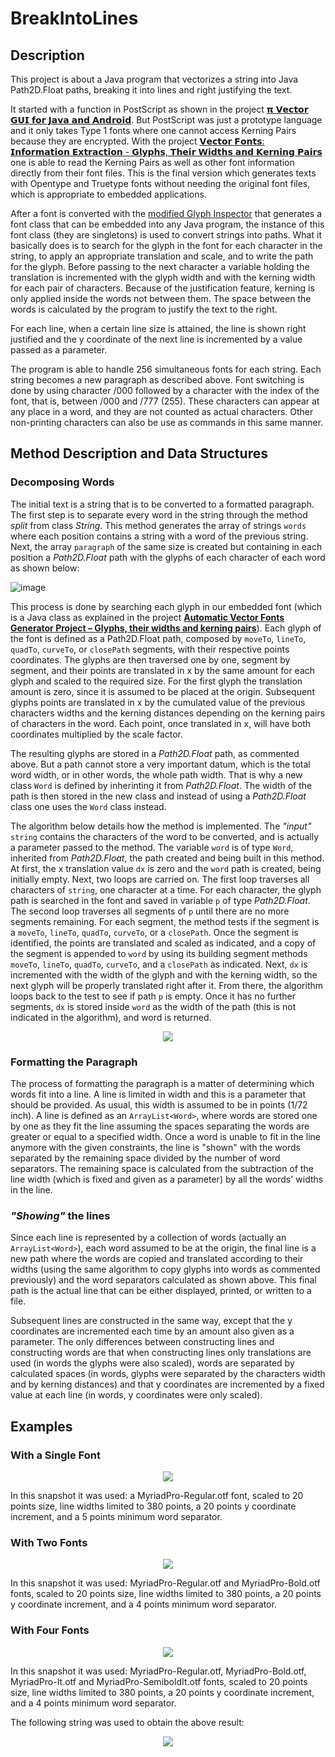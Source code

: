 # BreakIntoLines

## Description

This project is about a Java program that vectorizes a string into Java Path2D.Float paths, breaking it into lines and right justifying the text.

It started with a function in PostScript as shown in the project [𝝿 𝗩𝗲𝗰𝘁𝗼𝗿 𝗚𝗨𝗜 𝗳𝗼𝗿 𝗝𝗮𝘃𝗮 𝗮𝗻𝗱 𝗔𝗻𝗱𝗿𝗼𝗶𝗱](https://github.com/nilostolte/Projects-Presentations/blob/main/%CF%80%20Vector%20GUI%20for%20Java%20and%20Android.md#%CF%80-vector-gui-for-java-and-android). But PostScript was just a prototype language and it only takes Type 1 fonts where one cannot access Kerning Pairs because they are encrypted. With the project [𝗩𝗲𝗰𝘁𝗼𝗿 𝗙𝗼𝗻𝘁𝘀: 𝗜𝗻𝗳𝗼𝗿𝗺𝗮𝘁𝗶𝗼𝗻 𝗘𝘅𝘁𝗿𝗮𝗰𝘁𝗶𝗼𝗻 - 𝗚𝗹𝘆𝗽𝗵𝘀, 𝗧𝗵𝗲𝗶𝗿 𝗪𝗶𝗱𝘁𝗵𝘀 𝗮𝗻𝗱 𝗞𝗲𝗿𝗻𝗶𝗻𝗴 𝗣𝗮𝗶𝗿𝘀](https://github.com/nilostolte/Projects-Presentations/blob/main/Automatic%20Vector%20Fonts%20Generator%20Project.md#automatic-vector-fonts-generator-project--glyphs-their-widths-and-kerning-pairs) one is able to read the Kerning Pairs as well as other font information directly from their font files. This is the final version which generates texts with Opentype and Truetype fonts without needing the original font files, which is appropriate to embedded applications.

After a font is converted with the 
[modified Glyph Inspector](https://github.com/nilostolte/Projects-Presentations/blob/main/Automatic%20Vector%20Fonts%20Generator%20Project.md#automatic-vector-fonts-generator-project--major-breakthrough) that generates a font class that can be embedded into any 
Java program, the instance of this font class (they are singletons) is used to convert strings into paths. What it 
basically does is to search for the glyph in the font for each character in the string, to apply an appropriate 
translation and scale, and to write the path for the glyph. Before passing to the next character a variable holding 
the translation is incremented with the glyph width and with the kerning width for each pair of characters. Because of the
justification feature, kerning is only applied inside the words not between them. The space between the words is calculated by
the program to justify the text to the right.

For each line, when a certain line size is attained, the line is shown right justified and the y coordinate of the next line 
is incremented by a value passed as a parameter.

The program is able to handle 256 simultaneous fonts for each string. Each string becomes a new paragraph as described above. Font
switching is done by using character /000 followed by a character with the index of the font, that is, between /000 and /777 (255). 
These characters can appear at any place in a word, and they are not counted as actual characters.
Other non-printing characters can also be use as commands in this same manner.

## Method Description and Data Structures

### Decomposing Words

The initial text is a string that is to be converted to a formatted paragraph. The first step is to separate every word in the string through the method _split_ from class _String_. This method generates the array of strings `words` where each position contains a string with a word of the previous string. Next, the array `paragraph` of the same size is created but containing in each position a _Path2D.Float_ path with the glyphs of each character of each word as shown below:

![image](https://user-images.githubusercontent.com/80269251/112131564-0df32980-8ba0-11eb-8a24-894521243b42.png)

This process is done by searching each glyph in our embedded font (which is a Java class as explained in the project [**Automatic Vector Fonts Generator Project – Glyphs, their widths and kerning pairs**](https://github.com/nilostolte/Projects-Presentations/blob/main/Automatic%20Vector%20Fonts%20Generator%20Project.md#font-transformed-in-a-java-class)). Each glyph of the font is defined as a Path2D.Float path, composed by `moveTo`, `lineTo`, `quadTo`, `curveTo`, or `closePath` segments, with their respective points coordinates. The glyphs are then traversed one by one, segment by segment, and their points are translated in x by the same amount for each glyph and scaled to the required size. For the first glyph the translation amount is zero, since it is assumed to be placed at the origin. Subsequent glyphs points are translated in x by the cumulated value of the previous characters widths and the kerning distances depending on the kerning pairs of characters in the word. Each point, once translated in x, will have both coordinates multiplied by the scale factor.

The resulting glyphs are stored in a _Path2D.Float_ path, as commented above. But a path cannot store a very important datum, which is the total word width, or in other words, the whole path width. That is why a new class `Word` is defined by inherinting it from _Path2D.Float_. The width of the path is then stored in the new class and instead of using a _Path2D.Float_ class one uses the `Word` class instead.

The algorithm below details how the method is implemented. The _"input"_ `string` contains the characters of the word to be converted, and is actually a parameter passed to the method. The variable `word` is of type `Word`, inherited from _Path2D.Float_, the path created and being built in this method. At first, the x translation value `dx` is zero and the `word` path is created, being initially empty. Next, two loops are carried on. The first loop traverses all characters of `string`, one character at a time. For each character, the glyph path is searched in the font and saved in variable `p` of type _Path2D.Float_. The second loop traverses all segments of `p` until there are no more segments remaining. For each segment, the method tests if the segment is a `moveTo`, `lineTo`, `quadTo`, `curveTo`, or a `closePath`. Once the segment is identified, the points are translated and scaled as indicated, and a copy of the segment is appended to `word` by using its building segment methods `moveTo`, `lineTo`, `quadTo`, `curveTo`, and a `closePath` as indicated. Next, `dx` is incremented with the width of the glyph and with the kerning width, so the next glyph will be properly translated right after it. From there, the algorithm loops back to the test to see if path `p` is empty. Once it has no further segments, `dx` is stored inside `word` as the width of the path (this is not indicated in the algorithm), and word is returned.

<p align="center"">
   <img src="https://user-images.githubusercontent.com/80269251/112189902-de154780-8bda-11eb-81f9-675bac4b5491.png" />
</p>

### Formatting the Paragraph

The process of formatting the paragraph is a matter of determining which words fit into a line. A line is limited in width and this is a parameter that should be provided. As usual, this width is assumed to be in points (1/72 inch). A line is defined as an `ArrayList<Word>`, where words are stored one by one as they fit the line assuming the spaces separating the words are greater or equal to a specified width. Once a word is unable to fit in the line anymore with the given constraints, the line is "shown" with the words separated by the remaining space divided by the number of word separators. The remaining space is calculated from the subtraction of the line width (which is fixed and given as a parameter) by all the words' widths in the line. 

### _"Showing"_ the lines

Since each line is represented by a collection of words (actually an `ArrayList<Word>`), each word assumed to be at the origin, the final line is a new path where the words are copied and translated according to their widths (using the same algorithm to copy glyphs into words as commented previously) and the word separators calculated as shown above. This final path is the actual line that can be either displayed, printed, or written to a file.

Subsequent lines are constructed in the same way, except that the y coordinates are incremented each time by an amount also given as a parameter. The only differences between constructing lines and constructing words are that when constructing lines only translations are used (in words the glyphs were also scaled), words are separated by calculated spaces (in words, glyphs were separated by the characters width and by kerning distances) and that y coordinates are incremented by a fixed value at each line (in words, y coordinates were only scaled).

## Examples

### With a Single Font

<p align="center"">
   <img src="https://user-images.githubusercontent.com/80269251/111925521-93cb8380-8a7f-11eb-94f8-d42d50366aa4.png" />
</p>

In this snapshot it was used: a MyriadPro-Regular.otf font, scaled to 20 points size, line widths limited to 380 points, a
20 points y coordinate increment, and a 5 points minimum word separator.

### With Two Fonts

<p align="center"">
   <img src="https://user-images.githubusercontent.com/80269251/111985704-57ca0a00-8ae3-11eb-9e71-c319486bac6c.png" />
</p>

In this snapshot it was used: MyriadPro-Regular.otf and MyriadPro-Bold.otf fonts, scaled to 20 points size, line widths 
limited to 380 points, a 20 points y coordinate increment, and a 4 points minimum word separator.

### With Four Fonts

<p align="center"">
   <img src="https://user-images.githubusercontent.com/80269251/112010236-8359ee00-8afd-11eb-817a-29a4984939ee.png" />
</p>

In this snapshot it was used: MyriadPro-Regular.otf, MyriadPro-Bold.otf, MyriadPro-It.otf and MyriadPro-SemiboldIt.otf fonts, 
scaled to 20 points size, line widths limited to 380 points, a 20 points y coordinate increment, and a 4 points minimum word 
separator.

The following string was used to obtain the above result:

<p align="center"">
   <img src="https://user-images.githubusercontent.com/80269251/112013660-97531f00-8b00-11eb-9143-9bc29d31767c.png" />
</p>



